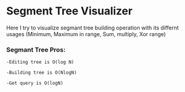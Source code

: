 # Segment Tree Visualizer

Here I try to visualize segmant tree building operation with its differnt usages (Minimum, Maximum in range, Sum, multiply, Xor range)

### Segmant Tree Pros:

    -Editing tree is O(log N)
  
    -Building tree is O(NlogN)
  
    -Get query is O(logN)
